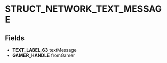 # STRUCT_NETWORK_TEXT_MESSAGE

## Fields
* **TEXT_LABEL_63** textMessage
* **GAMER_HANDLE** fromGamer